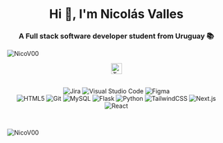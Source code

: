 <h1 align="center">Hi 👋, I'm Nicolás Valles</h1>
<h3 align="center">A Full stack software developer student from Uruguay 📚</h3>

<p align="left"> <img src="https://komarev.com/ghpvc/?username=NicoV00&label=Profile%20views&color=0e75b6&style=flat" alt="NicoV00" /> </p>
<p align="left">
</p>


<!-- Skills -->
<div align="center">
<img height="25" src="https://github.com/vandriodd/vandriodd/assets/110431271/7f900266-783b-4335-bc2b-7536bab93f92" alt="Tech and tools stack" />
<br />
<br />

![Jira](https://img.shields.io/badge/Jira-%230A83D8.svg?style=for-the-badge&logo=Jira&logoColor=white)
![Visual Studio Code](https://img.shields.io/badge/Visual%20Studio%20Code-0078d7.svg?style=for-the-badge&logo=visual-studio-code&logoColor=white)
![Figma](https://img.shields.io/badge/figma-%23F24E1E.svg?style=for-the-badge&logo=figma&logoColor=white)
<br />
![HTML5](https://img.shields.io/badge/html5-%23E34F26.svg?style=for-the-badge&logo=html5&logoColor=white)
![Git](https://img.shields.io/badge/git-%23F05033.svg?style=for-the-badge&logo=git&logoColor=white)
![MySQL](https://img.shields.io/badge/mysql-%2300f.svg?style=for-the-badge&logo=mysql&logoColor=white)
![Flask](https://img.shields.io/badge/flask-%23000.svg?style=for-the-badge&logo=flask&logoColor=white)
![Python](https://img.shields.io/badge/python-3670A0?style=for-the-badge&logo=python&logoColor=white)
![TailwindCSS](https://img.shields.io/badge/tailwindcss-%2338B2AC.svg?style=for-the-badge&logo=tailwind-css&logoColor=white)
![Next.js](https://img.shields.io/badge/Next.js-%23000000.svg?style=for-the-badge&logo=Next.js&logoColor=white)
![React](https://img.shields.io/badge/React-%2361DAFB.svg?style=for-the-badge&logo=react&logoColor=white)


</div>
<br />
<p><img align="center" src="https://github-readme-stats.vercel.app/api/top-langs?username=NicoV00&show_icons=true&locale=en&layout=compact" alt="NicoV00" /></p>

